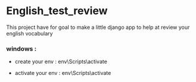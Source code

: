 # English_test_review
This project  have for goal to make a little django app to help at review your english vocabulary

### windows : 

 - create your env : env\Scripts\activate

- activate your env : env\Scripts\activate